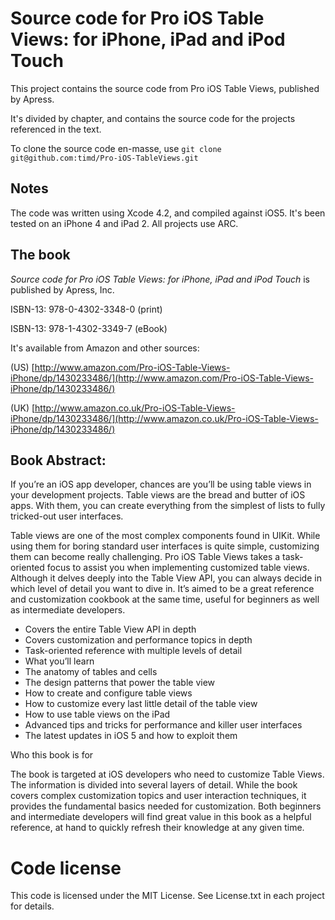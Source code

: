 Source code for Pro iOS Table Views: for iPhone, iPad and iPod Touch
====================================================================
This project contains the source code from Pro iOS Table Views, published by Apress.

It's divided by chapter, and contains the source code for the projects referenced in the text.

To clone the source code en-masse, use
`git clone git@github.com:timd/Pro-iOS-TableViews.git`

Notes
-----
The code was written using Xcode 4.2, and compiled against iOS5. It's been tested on an iPhone 4 and iPad 2. All projects use ARC.

The book
--------
*Source code for Pro iOS Table Views: for iPhone, iPad and iPod Touch* is published by Apress, Inc.

ISBN-13: 978-0-4302-3348-0 (print)

ISBN-13: 978-1-4302-3349-7 (eBook)

It's available from Amazon and other sources:

(US) [http://www.amazon.com/Pro-iOS-Table-Views-iPhone/dp/1430233486/](http://www.amazon.com/Pro-iOS-Table-Views-iPhone/dp/1430233486/)

(UK) [http://www.amazon.co.uk/Pro-iOS-Table-Views-iPhone/dp/1430233486/](http://www.amazon.co.uk/Pro-iOS-Table-Views-iPhone/dp/1430233486/)

Book Abstract:
--------------

If you’re an iOS app developer, chances are you’ll be using table views in your development projects. Table views are the bread and butter of iOS apps. With them, you can create everything from the simplest of lists to fully tricked-out user interfaces. 

Table views are one of the most complex components found in UIKit. While using them for boring standard user interfaces is quite simple, customizing them can become really challenging. 
Pro iOS Table Views takes a task-oriented focus to assist you when implementing customized table views. Although it delves deeply into the Table View API, you can always decide in which level of detail you want to dive in. It’s aimed to be a great reference and customization cookbook at the same time, useful for beginners as well as intermediate developers.  

* Covers the entire Table View API in depth
* Covers customization and performance topics in depth
* Task-oriented reference with multiple levels of detail
* What you’ll learn
* The anatomy of tables and cells
* The design patterns that power the table view
* How to create and configure table views
* How to customize every last little detail of the table view
* How to use table views on the iPad
* Advanced tips and tricks for performance and killer user interfaces
* The latest updates in iOS 5 and how to exploit them

Who this book is for

The book is targeted at iOS developers who need to customize Table Views. The information is divided into several layers of detail. While the book covers complex customization topics and user interaction techniques, it provides the fundamental basics needed for customization. Both beginners and intermediate developers will find great value in this book as a helpful reference, at hand to quickly refresh their knowledge at any given time.

Code license
============
This code is licensed under the MIT License. See License.txt in each project for details.

